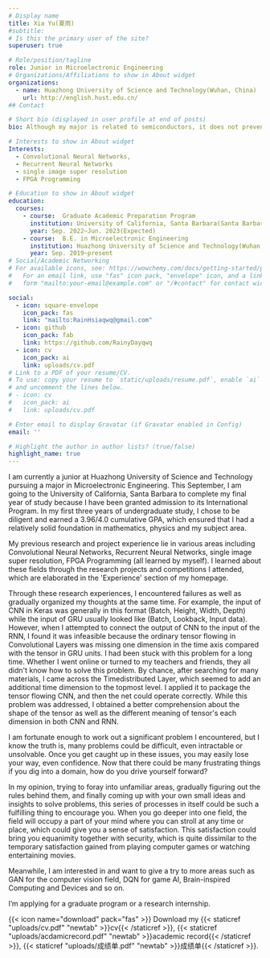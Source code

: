 ```yaml
---
# Display name
title: Xia Yu(夏雨)
#subtitle: 
# Is this the primary user of the site?
superuser: true

# Role/position/tagline
role: Junior in Microelectronic Engineering
# Organizations/Affiliations to show in About widget
organizations:
  - name: Huazhong University of Science and Technology(Wuhan, China)
    url: http://english.hust.edu.cn/
## Contact

# Short bio (displayed in user profile at end of posts)
bio: Although my major is related to semiconductors, it does not prevent me from having interests in many areas including my original profession, AI and so on.

# Interests to show in About widget
Interests:
  - Convolutional Neural Networks, 
  - Recurrent Neural Networks
  - single image super resolution
  - FPGA Programming

# Education to show in About widget
education:
  courses:
    - course:  Graduate Academic Preparation Program
      institution: University of California, Santa Barbara(Santa Barbara, CA)
      year: Sep. 2022~Jun. 2023(Expected)
    - course:  B.E. in Microelectronic Engineering
      institution: Huazhong University of Science and Technology(Wuhan, China)
      year: Sep. 2019~present
# Social/Academic Networking
# For available icons, see: https://wowchemy.com/docs/getting-started/page-builder/#icons
#   For an email link, use "fas" icon pack, "envelope" icon, and a link in the
#   form "mailto:your-email@example.com" or "/#contact" for contact widget.

social:
  - icon: square-envelope
    icon_pack: fas
    link: "mailto:RainHsiaqwq@gmail.com"
  - icon: github
    icon_pack: fab
    link: https://github.com/RainyDayqwq
  - icon: cv
    icon_pack: ai
    link: uploads/cv.pdf
# Link to a PDF of your resume/CV.
# To use: copy your resume to `static/uploads/resume.pdf`, enable `ai` icons in `params.toml`,
# and uncomment the lines below.
# - icon: cv
#   icon_pack: ai
#   link: uploads/cv.pdf

# Enter email to display Gravatar (if Gravatar enabled in Config)
email: ''

# Highlight the author in author lists? (true/false)
highlight_name: true
---
```

I am currently a junior at Huazhong University of Science and Technology pursuing a major in Microelectronic Engineering. This September, I am going to the University of California, Santa Barbara to complete my final year of study because I have been granted admission to its International Program. In my first three years of undergraduate study, I chose to be diligent and earned a 3.96/4.0 cumulative GPA, which ensured that I had a relatively solid foundation in mathematics, physics and my subject area.

My previous research and project experience lie in various areas including Convolutional Neural Networks, Recurrent Neural Networks, single image super resolution, FPGA Programming (all learned by myself). I learned about these fields through the research projects and competitions I attended, which are elaborated in the 'Experience' section of my homepage. 

Through these research experiences, I encountered failures as well as gradually organized my thoughts at the same time. For example, the input of CNN in Keras was generally in this format (Batch, Height, Width, Depth) while the input of GRU usually looked like (Batch, Lookback, Input data). However, when I attempted to connect the output of CNN to the input of the RNN, I found it was infeasible because the ordinary tensor flowing in Convolutional Layers was missing one dimension in the time axis compared with the tensor in GRU units. I had been stuck with this problem for a long time. Whether I went online or turned to my teachers and friends, they all didn't know how to solve this problem. By chance, after searching for many materials, I came across the Timedistributed Layer, which seemed to add an additional time dimension to the topmost level. I applied it to package the tensor flowing CNN, and then the net could operate correctly. While this problem was addressed, I obtained a better comprehension about the shape of the tensor as well as the different meaning of tensor's each dimension in both CNN and RNN. 

I am fortunate enough to work out a significant problem I encountered, but I know the truth is, many problems could be difficult, even intractable or unsolvable. Once you get caught up in these issues, you may easily lose your way, even confidence. Now that there could be many frustrating things if you dig into a domain, how do you drive yourself forward?

In my opinion, trying to foray into unfamiliar areas, gradually figuring out the rules behind them, and finally coming up with your own small ideas and insights to solve problems, this series of processes in itself could be such a fulfilling thing to encourage you. When you go deeper into one field, the field will occupy a part of your mind where you can stroll at any time or place, which could give you a sense of satisfaction. This satisfaction could bring you equanimity together with security, which is quite dissimilar to the temporary satisfaction gained from playing computer games or watching entertaining movies.

Meanwhile, I am interested in and want to give a try to more areas such as GAN for the computer vision field, DQN for game AI, Brain-inspired Computing and Devices and so on. 

I’m applying for a graduate program or a research internship.

{{< icon name="download" pack="fas" >}} Download my {{< staticref "uploads/cv.pdf" "newtab" >}}cv{{< /staticref >}}, {{< staticref "uploads/acdamicrecord.pdf" "newtab" >}}academic record{{< /staticref >}}, {{< staticref "uploads/成绩单.pdf" "newtab" >}}成绩单{{< /staticref >}}.

